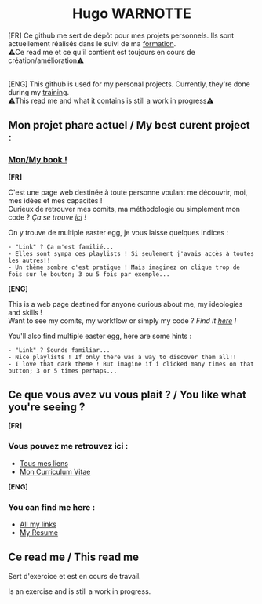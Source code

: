 <div align="center"><h1>Hugo WARNOTTE</h1></div>

[FR] Ce github me sert de dépôt pour mes projets personnels. Ils sont actuellement réalisés dans le suivi de ma [formation](https://technifutur.be/event/developpeur-web-full-stack/).<br>
⚠️Ce read me et ce qu'il contient est toujours en cours de création/amélioration⚠️
</br></br>

[ENG] This github is used for my personal projects. Currently, they're done during my [training](https://technifutur.be/event/developpeur-web-full-stack/).<br>
⚠️This read me and what it contains is still a work in progress⚠️

## Mon projet phare actuel / My best curent project :

### [Mon/My book !](https://vaganuki.github.io/book)
<b>[FR]</b></br>

C'est une page web destinée à toute personne voulant me découvrir, moi, mes idées et mes capacités ! </br>
Curieux de retrouver mes comits, ma méthodologie ou simplement mon code ? <i>Ça se trouve [ici](https://github.com/Vaganuki/book) !</i>

On y trouve de multiple easter egg, je vous laisse quelques indices :
```
- "Link" ? Ça m'est familié...
- Elles sont sympa ces playlists ! Si seulement j'avais accès à toutes les autres!!
- Un thème sombre c'est pratique ! Mais imaginez on clique trop de fois sur le bouton; 3 ou 5 fois par exemple...
```

<b>[ENG]</b></br>

This is a web page destined for anyone curious about me, my ideologies and skills ! </br>
Want to see my comits, my workflow or simply my code ? <i>Find it [here](https://github.com/Vaganuki/book) !</i>

You'll also find multiple easter egg, here are some hints :
```
- "Link" ? Sounds familiar...
- Nice playlists ! If only there was a way to discover them all!!
- I love that dark theme ! But imagine if i clicked many times on that button; 3 or 5 times perhaps...
```

## Ce que vous avez vu vous plait ? / You like what you're seeing ?
<b>[FR]</b></br>
### Vous pouvez me retrouvez ici :
- [Tous mes liens](https://vaganuki.github.io/book/#linkTree)
- [Mon Curriculum Vitae](https://www.canva.com/design/DAGQYVOALNI/uKaxy128L5twNBy3TQ9MRA/view?utm_content=DAGQYVOALNI&utm_campaign=designshare&utm_medium=link2&utm_source=uniquelinks&utlId=hc0ce673f13)

<b>[ENG]</b></br>
### You can find me here :
- [All my links](https://vaganuki.github.io/book/#linkTree)
- [My Resume](https://www.canva.com/design/DAGQYVOALNI/uKaxy128L5twNBy3TQ9MRA/view?utm_content=DAGQYVOALNI&utm_campaign=designshare&utm_medium=link2&utm_source=uniquelinks&utlId=hc0ce673f13)

## Ce read me / This read me

Sert d'exercice et est en cours de travail.

Is an exercise and is still a work in progress.
